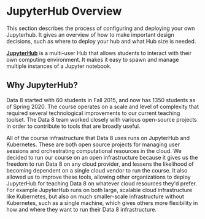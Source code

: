 # JupyterHub Overview

This section describes the process of configuring and deploying your own Jupyterhub. It gives an overview of how to make important design decisions, such as where to deploy your hub and what Hub size is needed. 

[**JupyterHub**](https://zero-to-jupyterhub.readthedocs.io/en/latest/) is a multi-user Hub that allows students to interact with their own computing environment. It makes it easy to spawn and manage multiple instances of a Jupyter notebook.

## Why JupyterHub?

Data 8 started with 60 students in Fall 2015, and now has 1350 students as of Spring 2020. The course operates on a scale and level of complexity that required several technological improvements to our current teaching toolset. The Data 8 team worked closely with various open-source projects in order to contribute to tools that are broadly useful.

All of the course infrastructure that Data 8 uses runs on JupyterHub and Kubernetes. These
are both open source projects for managing user sessions and orchestrating computational
resources in the cloud. We decided to run our course on an open infrastructure because it gives us
the freedom to run Data 8 on any cloud provider, and lessens the likelihood of becoming
dependent on a single cloud vendor to run the course. It also allowed us to improve these tools,
allowing other organizations to deploy JupyterHub for teaching Data 8 on whatever cloud resources
they'd prefer. For example JupyterHub runs on both large, scalable cloud infrastructure like
Kubernetes, but also on much smaller-scale infrastructure without Kubernetes, such as a single machine, which gives
others more flexibility in how and where they want to run their Data 8 infrastructure.
